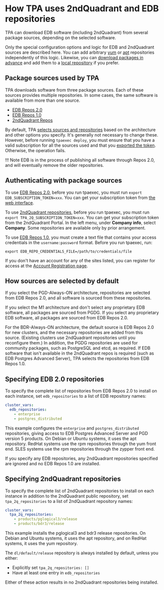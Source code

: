 # How TPA uses 2ndQuadrant and EDB repositories

TPA can download EDB software
(including 2ndQuadrant) from several package sources, depending on the selected software.

Only the special configuration options and logic for EDB and 2ndQuadrant sources are 
described here. You can add arbitrary
[yum](yum_repositories.md) or [apt](apt_repositories.md) repositories
independently of this logic. Likewise, you can [download
packages in advance](tpaexec-download-packages.md)
and add them to a [local repository](local-repo.md) if you prefer.

## Package sources used by TPA

TPA downloads software from three package sources. Each of these
sources provides multiple repositories. In some cases, the same software
is available from more than one source.

 - [EDB Repos 2.0](https://www.enterprisedb.com/repos/)
 - [EDB Repos 1.0](https://www.enterprisedb.com/repos/legacy)
 - [2ndQuadrant Repos](https://techsupport.enterprisedb.com/customer_portal/sw/)

By default, TPA [selects sources and repositories](#how-sources-are-selected-by-default)
based on the architecture and other options you specify. It's
generally not necessary to change these. However, before running `tpaexec deploy`, you must
ensure that you have a valid subscription for all the sources used and
that you [exported the token](#authenticating-with-package-sources). Otherwise, the operation fails.

!!! Note
    EDB is in the process of publishing all software through Repos 2.0,
    and will eventually remove the older repositories.

## Authenticating with package sources

To use [EDB Repos 2.0](https://www.enterprisedb.com/repos/), before you run tpaexec, you must run
`export EDB_SUBSCRIPTION_TOKEN=xxx`. You can get
your subscription token from [the web
interface](https://www.enterprisedb.com/repos-downloads).

To use
[2ndQuadrant repositories](https://techsupport.enterprisedb.com/customer_portal/sw/),
before you run tpaexec, you must run `export TPA_2Q_SUBSCRIPTION_TOKEN=xxx`. 
You can get your subscription token from the 2ndQuadrant
Portal. In the left menu, under **Company info**, select **Company**. Some
repositories are available only by prior arrangement.

To use [EDB Repos 1.0](https://www.enterprisedb.com/repos/legacy), you
must create a text file that contains your access credentials in the
`username:password` format. Before you run tpaexec, run:

```
export EDB_REPO_CREDENTIALS_FILE=/path/to/credentials/file
```

If you don't have an account for any of the sites listed, you can
register for access at the [Account Registration page](https://www.enterprisedb.com/user/register?destination=/repository-access-request).

## How sources are selected by default

If you select the PGD-Always-ON architecture, repositories are
selected from EDB Repos 2.0, and all software is sourced
from these repositories.

If you select the M1 architecture and don't select any proprietary EDB software,
all packages are sourced from PGDG. If you select any proprietary EDB
software, all packages are sourced from EDB Repos 2.0.

For the BDR-Always-ON architecture, the default source is
EDB Repos 2.0 for new clusters, and the necessary repositories are added from this
source. (Existing clusters use 2ndQuadrant repositories until you reconfigure them.) 
In addition, the PGDG repositories are used for community
packages, such as PostgreSQL and etcd, as required.
If EDB software that isn't available in the 2ndQuadrant repos is required
(such as EDB Postgres Advanced Server), TPA selects the repositories from EDB Repos
1.0.

## Specifying EDB 2.0 repositories

To specify the complete list of repositories from EDB Repos 2.0 to
install on each instance, set `edb_repositories` to a list of EDB
repository names:

```yaml
cluster_vars:
  edb_repositories:
    - enterprise
    - postgres_distributed
```

This example configures the `enterprise` and `postgres_distributed`
repositories, giving access to EDB Postgres Advanced Server and PGD version 5 products.
On Debian or Ubuntu systems, it uses the apt repository. 
RedHat systems use the rpm repositories through the yum front end. 
SLES systems use the rpm repositories through the zypper front end. 

If you specify any EDB repositories, any 2ndQuadrant repositories
specified are ignored and no EDB Repos 1.0 are installed.

## Specifying 2ndQuadrant repositories

To specify the complete list of 2ndQuadrant repositories to install on
each instance in addition to the 2ndQuadrant public repository, set
`tpa_2q_repositories` to a list of 2ndQuadrant repository names:

```yaml
cluster_vars:
  tpa_2q_repositories:
    - products/pglogical3/release
    - products/bdr3/release
```

This example installs the pglogical3 and bdr3 release repositories.
On Debian and Ubuntu systems, it uses the apt repository, and on
RedHat systems, it uses the yum repository.

The `dl/default/release` repository is always installed by default,
unless you either:

- Explicitly set `tpa_2q_repositories: []`
- Have at least one entry in `edb_repositories`

Either of these action results in no 2ndQuadrant repositories being
installed.
